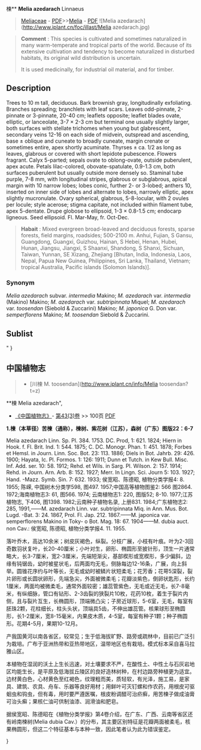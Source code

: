 楝** **Melia azedarach** Linnaeus

> [Meliaceae](http://www.iplant.cn/info/Meliaceae?t=foc) - [PDF](http://www.iplant.cn/foc/pdf/Meliaceae.pdf)>>[Melia](http://www.iplant.cn/info/Melia?t=foc) - [PDF](http://www.iplant.cn/foc/pdf/Melia.pdf)
![Melia azedarach](http://www.iplant.cn/foc/illast/Melia azedarach.jpg)

> **Comment** : 
> This species is cultivated and sometimes naturalized in many warm-temperate and tropical parts of the world. Because of its extensive cultivation and tendency to become naturalized in disturbed habitats, its original wild distribution is uncertain.
>
> It is used medicinally, for industrial oil material, and for timber.

## Description

Trees to 10 m tall, deciduous. Bark brownish gray, longitudinally exfoliating. Branches spreading; branchlets with leaf scars. Leaves odd-pinnate, 2-pinnate or 3-pinnate, 20-40 cm; leaflets opposite; leaflet blades ovate, elliptic, or lanceolate, 3-7 × 2-3 cm but terminal one usually slightly larger, both surfaces with stellate trichomes when young but glabrescent, secondary veins 12-16 on each side of midvein, outspread and ascending, base ± oblique and cuneate to broadly cuneate, margin crenate or sometimes entire, apex shortly acuminate. Thyrses ± ca. 1/2 as long as leaves, glabrous or covered with short lepidote pubescence. Flowers fragrant. Calyx 5-parted; sepals ovate to oblong-ovate, outside puberulent, apex acute. Petals lilac-colored, obovate-spatulate, 0.9-1.3 cm, both surfaces puberulent but usually outside more densely so. Staminal tube purple, 7-8 mm, with longitudinal stripes, glabrous or subglabrous, apical margin with 10 narrow lobes; lobes conic, further 2- or 3-lobed; anthers 10, inserted on inner side of lobes and alternate to lobes, narrowly elliptic, apex slightly mucronulate. Ovary spherical, glabrous, 5-8-locular, with 2 ovules per locule; style acerose; stigma capitate, not included within filament tube, apex 5-dentate. Drupe globose to ellipsoid, 1-3 × 0.8-1.5 cm; endocarp ligneous. Seed ellipsoid. Fl. Mar-May, fr. Oct-Dec.

> **Habait** : 
> Mixed evergreen broad-leaved and deciduous forests, sparse forests, field margins, roadsides; 500-2100 m. Anhui, Fujian, S Gansu, Guangdong, Guangxi, Guizhou, Hainan, S Hebei, Henan, Hubei, Hunan, Jiangsu, Jiangxi, S Shaanxi, Shandong, S Shanxi, Sichuan, Taiwan, Yunnan, SE Xizang, Zhejiang [Bhutan, India, Indonesia, Laos, Nepal, Papua New Guinea, Philippines, Sri Lanka, Thailand, Vietnam; tropical Australia, Pacific islands (Solomon Islands)].

### Synonym
*Melia azedarach* subvar. *intermedia* Makino; *M. azedarach* var. *intermedia* (Makino) Makino; *M. azedarach* var. *subtripinnata* Miquel; *M. azedarach* var. *toosendan* (Siebold & Zuccarini) Makino; *M. japonica* G. Don var. *semperflorens* Makino; *M. toosendan* Siebold & Zuccarini.

## Sublist
"
}
## 中国植物志

> * [川楝  M.  toosendan](http://www.iplant.cn/info/Melia toosendan?t=z)

**楝 Melia azedarach",

* [《中国植物志》](http://www.iplant.cn/frps)- [第43(3)卷](http://www.iplant.cn/frps/vol/43(3)) >> 100页 [PDF](http://www.iplant.cn/frps/pdf/43(3)/100.PDF)

**1.楝（本草径）苦楝（通称），楝树、紫花树（江苏），森树（广东）图版22：6-7**

Melia azedarach Linn. Sp. Pl. 384. 1753. DC. Prod, 1: 621. 1824; Hiern in Hook. f. Fl. Brit. Ind. 1: 544. 1875; C. DC. Monogr. Phan. 1: 451. 1878; Forbes et Hemsl. in Journ. Linn. Soc. Bot. 23: 113. 1886; Diels in Bot. Jahrb. 29: 426. 1900; Hayata, Ic. Pl. Formos. 1: 126: 1911; Dunn et Tutch. in Kew Bull. Misc. Inf. Add. ser. 10: 58. 1912; Rehd. et Wils. in Sarg. Pl. Wilson. 2: 157. 1914; Rehd. in Journ. Arn. Arb. 8: 152. 1927; Merr. In Lingn. Sci. Journ 5: 103. 1927; Hand. -Mazz. Symb. Sin. 7: 632. 1933; 侯宽昭、陈德昭, 植物分类学报4: 8. 1955; 陈嵘, 中国树木分类学598, 图497. 1957;中国高等植物图鉴2: 566 图2864. 1972;海南植物志3: 61, 图566. 1974; 云南植物志1: 220, 图版52; 8-10. 1977;江苏植物志, 下406, 图1398. 1982;云南种子植物名录, 上册831. 1984;广东植物志2: 285, 1991,——M. azedarach Linn. var. subtripinnata Miq. in Ann. Mus. Bot. Lugd. -Bat. 3: 24. 1867, Prol. Fl. Jap. 212. 1867.——M. japonica var. semperflorens Makino in Toky- o Bot. Mag. 18: 67. 1904——M. dubia auct. non Cav.: 侯宽昭, 陈德昭, 植物分类学报4. 11. 1955.

落叶乔木，高达10余米；树皮灰褐色，纵裂。分枝广展，小枝有叶痕。叶为2-3回奇数羽状复叶，长20-40厘米；小叶对生，卵形、椭圆形至披针形，顶生一片通常略大，长3-7厘米，宽2-3厘米，先端短渐尖，基部楔形或宽楔形，多少偏斜，边缘有钝锯齿，幼时被星状毛，后两面均无毛，侧脉每边12-16条，广展，向上斜举。圆锥花序约与叶等长，无毛或幼时被鳞片状短柔毛；花芳香；花萼5深裂，裂片卵形或长圆状卵形，先端急尖，外面被微柔毛；花瓣淡紫色，倒卵状匙形，长约1厘米，两面均被微柔毛，通常外面较密；雄蕊管紫色，无毛或近无毛，长7-8毫米，有纵细脉，管口有钻形、2-3齿裂的狭裂片10枚，花药10枚，着生于裂片内侧，且与裂片互生，长椭圆形，顶端微凸尖；子房近球形，5-6室，无毛，每室有胚珠2颗，花柱细长，柱头头状，顶端具5齿，不伸出雄蕊管。核果球形至椭圆形，长1-2厘米，宽8-15毫米，内果皮木质，4-5室，每室有种子1颗；种子椭圆形。花期4-5月，果期10-12月。

产我国黄河以南各省区，较常见；生于低海拔旷野、路旁或疏林中，目前已广泛引为栽培。广布于亚洲热带和亚热带地区，温带地区也有栽培。模式标本采自喜马拉雅山区。

本植物在湿润的沃土上生长迅速，对土壤要求不严，在酸性土、中性土与石灰岩地区均能生长，是平原及低海拔丘陵区的良好造林树种，在村边路旁种植更为适宜。边材黄白色，心材黄色至红褐色，纹理粗而美，质轻软，有光泽，施工易，是家具、建筑、农具、舟车、乐器等良好用材；用鲜叶可灭钉螺和作农药，用根皮可驱蛔虫和钩虫，但有毒，用时要严遵医嘱，根皮粉调醋可治疥癣，用苦楝子做成油膏可治头癣；果核仁油可供制油漆、润滑油和肥皂。

据侯宽昭、陈德昭在《植物分类学报》第4卷介绍，在广东、广西、云南等省区还有岭南楝树(Melia dubia Cav.）的分布，其主要区别特征是花瓣两面被柔毛，核果椭圆形，但这二个特征基本与本种一致，因此笔者认为此为错误鉴定。

}